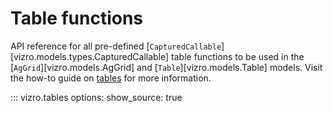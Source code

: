 <!-- vale off -->
# Table functions

API reference for all pre-defined [`CapturedCallable`][vizro.models.types.CapturedCallable] table functions to be used in the
[`AgGrid`][vizro.models.AgGrid] and [`Table`][vizro.models.Table] models. Visit the how-to guide on [tables](../user-guides/table.md)
for more information.

::: vizro.tables
    options:
      show_source: true

<!-- vale on -->

